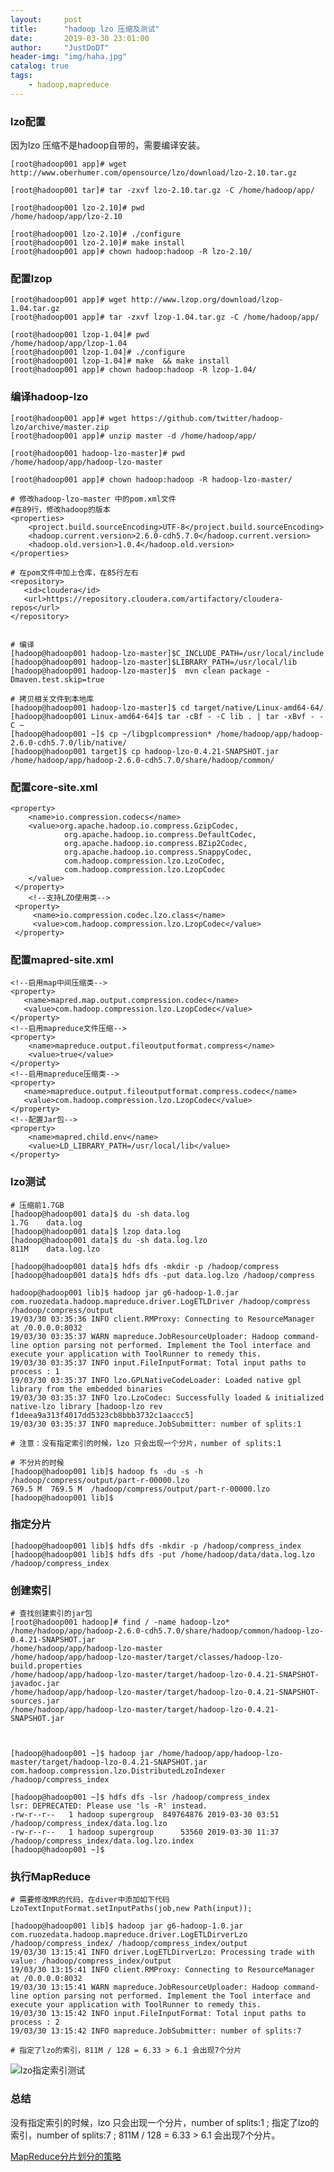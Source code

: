 ```yaml
---
layout:     post
title:      "hadoop lzo 压缩及测试"
date:       2019-03-30 23:01:00
author:     "JustDoDT"
header-img: "img/haha.jpg"
catalog: true
tags:
    - hadoop,mapreduce
---
```







### lzo配置

 因为lzo 压缩不是hadoop自带的，需要编译安装。

    [root@hadoop001 app]# wget http://www.oberhumer.com/opensource/lzo/download/lzo-2.10.tar.gz
    
    [root@hadoop001 tar]# tar -zxvf lzo-2.10.tar.gz -C /home/hadoop/app/
    
    [root@hadoop001 lzo-2.10]# pwd
    /home/hadoop/app/lzo-2.10
    
    [root@hadoop001 lzo-2.10]# ./configure
    [root@hadoop001 lzo-2.10]# make install
    [root@hadoop001 app]# chown hadoop:hadoop -R lzo-2.10/
    
    



### 配置lzop

    [root@hadoop001 app]# wget http://www.lzop.org/download/lzop-1.04.tar.gz
    [root@hadoop001 app]# tar -zxvf lzop-1.04.tar.gz -C /home/hadoop/app/
    
    [root@hadoop001 lzop-1.04]# pwd
    /home/hadoop/app/lzop-1.04
    [root@hadoop001 lzop-1.04]# ./configure 
    [root@hadoop001 lzop-1.04]# make  && make install
    [root@hadoop001 app]# chown hadoop:hadoop -R lzop-1.04/
    



### 编译hadoop-lzo

    [root@hadoop001 app]# wget https://github.com/twitter/hadoop-lzo/archive/master.zip
    [root@hadoop001 app]# unzip master -d /home/hadoop/app/
    
    [root@hadoop001 hadoop-lzo-master]# pwd
    /home/hadoop/app/hadoop-lzo-master
    
    [root@hadoop001 app]# chown hadoop:hadoop -R hadoop-lzo-master/
    
    # 修改hadoop-lzo-master 中的pom.xml文件
    #在89行，修改hadoop的版本
    <properties>
        <project.build.sourceEncoding>UTF-8</project.build.sourceEncoding>
        <hadoop.current.version>2.6.0-cdh5.7.0</hadoop.current.version>    
        <hadoop.old.version>1.0.4</hadoop.old.version>
    </properties>
    
    # 在pom文件中加上仓库，在85行左右
    <repository>
       <id>cloudera</id>
       <url>https://repository.cloudera.com/artifactory/cloudera-repos</url>
    </repository>
    
    
    # 编译
    [hadoop@hadoop001 hadoop-lzo-master]$C_INCLUDE_PATH=/usr/local/include 
    [hadoop@hadoop001 hadoop-lzo-master]$LIBRARY_PATH=/usr/local/lib
    [hadoop@hadoop001 hadoop-lzo-master]$  mvn clean package -Dmaven.test.skip=true
    
    # 拷贝相关文件到本地库
    [hadoop@hadoop001 hadoop-lzo-master]$ cd target/native/Linux-amd64-64/
    [hadoop@hadoop001 Linux-amd64-64]$ tar -cBf - -C lib . | tar -xBvf - -C ~
    [hadoop@hadoop001 ~]$ cp ~/libgplcompression* /home/hadoop/app/hadoop-2.6.0-cdh5.7.0/lib/native/
    [hadoop@hadoop001 target]$ cp hadoop-lzo-0.4.21-SNAPSHOT.jar /home/hadoop/app/hadoop-2.6.0-cdh5.7.0/share/hadoop/common/



### 配置core-site.xml

    <property>
        <name>io.compression.codecs</name>
        <value>org.apache.hadoop.io.compress.GzipCodec,
                org.apache.hadoop.io.compress.DefaultCodec,
                org.apache.hadoop.io.compress.BZip2Codec,
                org.apache.hadoop.io.compress.SnappyCodec,
                com.hadoop.compression.lzo.LzoCodec,
                com.hadoop.compression.lzo.LzopCodec
        </value>
     </property>
        <!--支持LZO使用类-->
     <property>
         <name>io.compression.codec.lzo.class</name>
         <value>com.hadoop.compression.lzo.LzopCodec</value>
     </property>
    



### 配置mapred-site.xml

    <!--启用map中间压缩类-->
    <property>
       <name>mapred.map.output.compression.codec</name>
       <value>com.hadoop.compression.lzo.LzopCodec</value>
    </property>
    <!--启用mapreduce文件压缩-->
    <property>
        <name>mapreduce.output.fileoutputformat.compress</name>
        <value>true</value>
    </property> 
    <!--启用mapreduce压缩类-->
    <property>
       <name>mapreduce.output.fileoutputformat.compress.codec</name>
       <value>com.hadoop.compression.lzo.LzopCodec</value>
    </property>
    <!--配置Jar包-->
    <property>
        <name>mapred.child.env</name>
        <value>LD_LIBRARY_PATH=/usr/local/lib</value>
    </property>
    



### lzo测试

    # 压缩前1.7GB
    [hadoop@hadoop001 data]$ du -sh data.log
    1.7G	data.log
    [hadoop@hadoop001 data]$ lzop data.log
    [hadoop@hadoop001 data]$ du -sh data.log.lzo 
    811M	data.log.lzo
    
    [hadoop@hadoop001 data]$ hdfs dfs -mkdir -p /hadoop/compress
    [hadoop@hadoop001 data]$ hdfs dfs -put data.log.lzo /hadoop/compress
    
    hadoop@hadoop001 lib]$ hadoop jar g6-hadoop-1.0.jar com.ruozedata.hadoop.mapreduce.driver.LogETLDriver /hadoop/compress /hadoop/compress/output
    19/03/30 03:35:36 INFO client.RMProxy: Connecting to ResourceManager at /0.0.0.0:8032
    19/03/30 03:35:37 WARN mapreduce.JobResourceUploader: Hadoop command-line option parsing not performed. Implement the Tool interface and execute your application with ToolRunner to remedy this.
    19/03/30 03:35:37 INFO input.FileInputFormat: Total input paths to process : 1
    19/03/30 03:35:37 INFO lzo.GPLNativeCodeLoader: Loaded native gpl library from the embedded binaries
    19/03/30 03:35:37 INFO lzo.LzoCodec: Successfully loaded & initialized native-lzo library [hadoop-lzo rev f1deea9a313f4017dd5323cb8bbb3732c1aaccc5]
    19/03/30 03:35:37 INFO mapreduce.JobSubmitter: number of splits:1
    
    # 注意：没有指定索引的时候，lzo 只会出现一个分片，number of splits:1
    
    # 不分片的时候
    [hadoop@hadoop001 lib]$ hadoop fs -du -s -h  /hadoop/compress/output/part-r-00000.lzo
    769.5 M  769.5 M  /hadoop/compress/output/part-r-00000.lzo
    [hadoop@hadoop001 lib]$ 
    





### 指定分片

    [hadoop@hadoop001 lib]$ hdfs dfs -mkdir -p /hadoop/compress_index
    [hadoop@hadoop001 lib]$ hdfs dfs -put /home/hadoop/data/data.log.lzo /hadoop/compress_index
    
    
### 创建索引

    # 查找创建索引的jar包
    [root@hadoop001 hadoop]# find / -name hadoop-lzo*
    /home/hadoop/app/hadoop-2.6.0-cdh5.7.0/share/hadoop/common/hadoop-lzo-0.4.21-SNAPSHOT.jar
    /home/hadoop/app/hadoop-lzo-master
    /home/hadoop/app/hadoop-lzo-master/target/classes/hadoop-lzo-build.properties
    /home/hadoop/app/hadoop-lzo-master/target/hadoop-lzo-0.4.21-SNAPSHOT-javadoc.jar
    /home/hadoop/app/hadoop-lzo-master/target/hadoop-lzo-0.4.21-SNAPSHOT-sources.jar
    /home/hadoop/app/hadoop-lzo-master/target/hadoop-lzo-0.4.21-SNAPSHOT.jar
    
    
    
    [hadoop@hadoop001 ~]$ hadoop jar /home/hadoop/app/hadoop-lzo-master/target/hadoop-lzo-0.4.21-SNAPSHOT.jar com.hadoop.compression.lzo.DistributedLzoIndexer /hadoop/compress_index
    
    [hadoop@hadoop001 ~]$ hdfs dfs -lsr /hadoop/compress_index
    lsr: DEPRECATED: Please use 'ls -R' instead.
    -rw-r--r--   1 hadoop supergroup  849764876 2019-03-30 03:51 /hadoop/compress_index/data.log.lzo
    -rw-r--r--   1 hadoop supergroup      53560 2019-03-30 11:37 /hadoop/compress_index/data.log.lzo.index
    [hadoop@hadoop001 ~]$ 
    
    


### 执行MapReduce

    # 需要修改MR的代码，在diver中添加如下代码
    LzoTextInputFormat.setInputPaths(job,new Path(input));
    
    [hadoop@hadoop001 lib]$ hadoop jar g6-hadoop-1.0.jar com.ruozedata.hadoop.mapreduce.driver.LogETLDirverLzo /hadoop/compress_index/ /hadoop/compress_index/output
    19/03/30 13:15:41 INFO driver.LogETLDirverLzo: Processing trade with value: /hadoop/compress_index/output  
    19/03/30 13:15:41 INFO client.RMProxy: Connecting to ResourceManager at /0.0.0.0:8032
    19/03/30 13:15:41 WARN mapreduce.JobResourceUploader: Hadoop command-line option parsing not performed. Implement the Tool interface and execute your application with ToolRunner to remedy this.
    19/03/30 13:15:42 INFO input.FileInputFormat: Total input paths to process : 2
    19/03/30 13:15:42 INFO mapreduce.JobSubmitter: number of splits:7
    
    # 指定了lzo的索引，811M / 128 = 6.33 > 6.1 会出现7个分片


![lzo指定索引测试](/img/MR3.png)


### 总结
 
 没有指定索引的时候，lzo 只会出现一个分片，number of splits:1 ; 指定了lzo的索引，number of splits:7 ; 811M / 128 = 6.33 > 6.1 会出现7个分片。
 
 [MapReduce分片划分的策略](https://justdodt.github.io/2018/04/09/MapReduce%E5%88%86%E7%89%87/)






